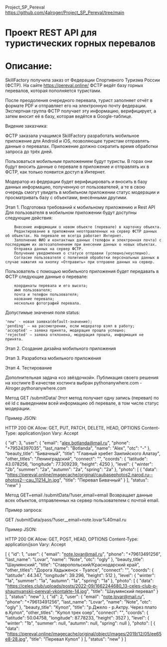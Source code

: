 Project_SP_Pereval https://github.com/4alroger/Project_SP_Pereval/tree/main

# Проект REST API для туристических горных перевалов
# Описание:

SkillFactory получила заказ от Федерации Спортивного Туризма России (ФСТР).
На сайте https://pereval.online/ ФСТР ведёт базу горных перевалов, которая пополняется туристами.

После преодоления очередного перевала, турист заполняет отчёт в формате PDF и отправляет его на электронную почту федерации. Экспертная группа ФСТР получает эту информацию, верифицирует, а затем вносит её в базу, которая ведётся в Google-таблице.

Видение заказчика:

ФСТР заказала учащимся SkillFactory разработать мобильное приложение для Android и iOS, позволяющее туристам отправлять данные о перевалах. Приложение должно сократить время обработки запроса до трёх дней.

Пользоваться мобильным приложением будут туристы. В горах они будут вносить данные о перевале в приложение и отправлять их в ФСТР, как только появится доступ в Интернет.

Модератор из федерации будет верифицировать и вносить в базу данных информацию, полученную от пользователей, а те в свою очередь смогут увидеть в мобильном приложении статус модерации и просматривать базу с объектами, внесёнными другими.

Этап 1. Подготовка требований к мобильному приложению и Rest API
Для пользователя в мобильном приложении будут доступны следующие действия:

        Внесение информации о новом объекте (перевале) в карточку объекта.
        Редактирование в приложении неотправленных на сервер ФСТР данных об объектах. На перевале не всегда работает Интернет.
        Заполнение ФИО и контактных данных (телефон и электронная почта) с последующим их автозаполнением при внесении данных о новых объектах.
        Отправка данных на сервер ФСТР.
        Получение уведомления о статусе отправки (успешно/неуспешно).
        Согласие пользователя с политикой обработки персональных данных в случае нажатия на кнопку «Отправить» при отправке данных на сервер.

Пользователь с помощью мобильного приложения будет передавать в ФСТР следующие данные о перевале:

        координаты перевала и его высота;
        имя пользователя;
        почта и телефон пользователя;
        название перевала;
        несколько фотографий перевала.

Допустимые значения поля status:

	'new' - новая заявка(default-значение);
	'pending' — на рассмотрении, если модератор взял в работу;
	'accepted' — заявка принята, модерация прошла успешно;
	'rejected' — заявка отклонена, модерация прошла, информация не принята.





Этап 2. Создание дизайна мобильного приложения

Этап 3. Разработка мобильного приложения

Этап 4. Тестирование

Дополнительная задача «со звёздочкой». Публикация своего решения на хостинге
В качестве хостинга выбран pythonanywhere.com - Alroger.pythonanywhere.com


Метод GET /submitData/
Этот метод получает одну запись (перевал) по её id с выведением всей информацию об перевале, в том числе статус модерации.

Пример JSON: 

HTTP 200 OK
Allow: GET, PUT, PATCH, DELETE, HEAD, OPTIONS
Content-Type: application/json
Vary: Accept

{
    "id": 3,
    "user": {
        "email": "alex.botlanda@mail.ru",
        "phone": "+79524397035",
        "last_name": "Botlanda",
        "name": "Alex",
        "otc": "-"
    },
    "beauty_title": "Бивачный",
    "title": "Главный хребет Заилийского Алатау",
    "other_titles": "Ленинградский",
    "connect": "",
    "coords": {
        "latitude": 43.078256,
        "longitude": 77.309239,
        "height": 4250
    },
    "level": {
        "winter": "2b",
        "summer": "2a",
        "autumn": "2a",
        "spring": "2a"
    },
    "photo": [
        {
            "data": "https://pereval.online/imagecache/original/caubasephotos2.narod.ru--photos2--cau_11214_ln.jpg",
            "title": "Перевал Бивачный"
        }
    ],
    "status": "new"
}


Метод GET+email /submitData/?user_email=email
Возвращает данные всех объектов, отправленных на сервер пользователем с почтой email. 

Пример запроса:

GET /submitData/pass/?user__email=note.lovar%40mail.ru

Пример JSON:

HTTP 200 OK
Allow: GET, POST, HEAD, OPTIONS
Content-Type: application/json
Vary: Accept

[
    {
        "id": 1,
        "user": {
            "email": "note.lovar@mail.ru",
            "phone": "+79613491256",
            "last_name": "Lovar",
            "name": "Note",
            "otc": "ogly"
        },
        "beauty_title": "Шаумянский",
        "title": "Ставропольский/Краснодарский край",
        "other_titles": "Дорога Хадыженск - Туапсе",
        "connect": "",
        "coords": {
            "latitude": 44.347,
            "longitude": 39.296,
            "height": 512
        },
        "level": {
            "winter": "1a",
            "summer": "1a",
            "autumn": "1a",
            "spring": "1a"
        },
        "photo": [
            {
                "data": "https://celes.club/uploads/posts/2022-09/1662244680_13-celes-club-p-shaumyanskii-pereval-vkontakte-14.jpg",
                "title": "Шаумянский перевал"
            }
        ],
        "status": "new"
    },
    {
        "id": 2,
        "user": {
            "email": "note.lovar@mail.ru",
            "phone": "+79613491256",
            "last_name": "Lovar",
            "name": "Note",
            "otc": "ogly"
        },
        "beauty_title": "Купол",
        "title": "р.Джело - р.Актру. Через плато в.Купол",
        "other_titles": "Купол трех озер",
        "connect": "",
        "coords": {
            "latitude": 50.04758,
            "longitude": 87.78233,
            "height": 3527
        },
        "level": {
            "winter": "1b",
            "summer": null,
            "autumn": null,
            "spring": null
        },
        "photo": [
            {
                "data": "https://pereval.online/imagecache/original/object/images/2019/12/05/ee65e8-28.jpg",
                "title": "Перевал Купол"
            }
        ],
        "status": "new"
    }
]







